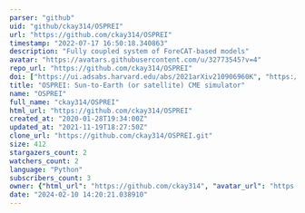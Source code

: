 ```yaml
---
parser: "github"
uid: "github/ckay314/OSPREI"
url: "https://github.com/ckay314/OSPREI"
timestamp: "2022-07-17 16:50:18.340863"
description: "Fully coupled system of ForeCAT-based models"
avatar: "https://avatars.githubusercontent.com/u/32773545?v=4"
repo_url: "https://github.com/ckay314/OSPREI"
doi: ["https://ui.adsabs.harvard.edu/abs/2021arXiv210906960K", "https://ui.adsabs.harvard.edu/abs/2021ascl.soft09027K/abstract"]
title: "OSPREI: Sun-to-Earth (or satellite) CME simulator"
name: "OSPREI"
full_name: "ckay314/OSPREI"
html_url: "https://github.com/ckay314/OSPREI"
created_at: "2020-01-28T19:34:00Z"
updated_at: "2021-11-19T18:27:50Z"
clone_url: "https://github.com/ckay314/OSPREI.git"
size: 412
stargazers_count: 2
watchers_count: 2
language: "Python"
subscribers_count: 3
owner: {"html_url": "https://github.com/ckay314", "avatar_url": "https://avatars.githubusercontent.com/u/32773545?v=4", "login": "ckay314", "type": "User"}
date: "2024-02-10 14:20:21.038910"
---
```

